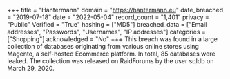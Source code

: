 +++
title = "Hantermann"
domain = "https://hantermann.eu"
date_breached = "2019-07-18"
date = "2022-05-04"
record_count = "1,401"
privacy = "Public"
Verified = "True"
hashing = ["MD5"]
breached_data = ["Email addresses", "Passwords", "Usernames", "IP addresses"]
categories = ["Shopping"]
acknowledged = "No"
+++
This breach was found in a large collection of databases originating from various online stores using Magento, a self-hosted Ecommerce platform. In total, 85 databases were leaked. The collection was released on RaidForums by the user sqldb on March 29, 2020.
